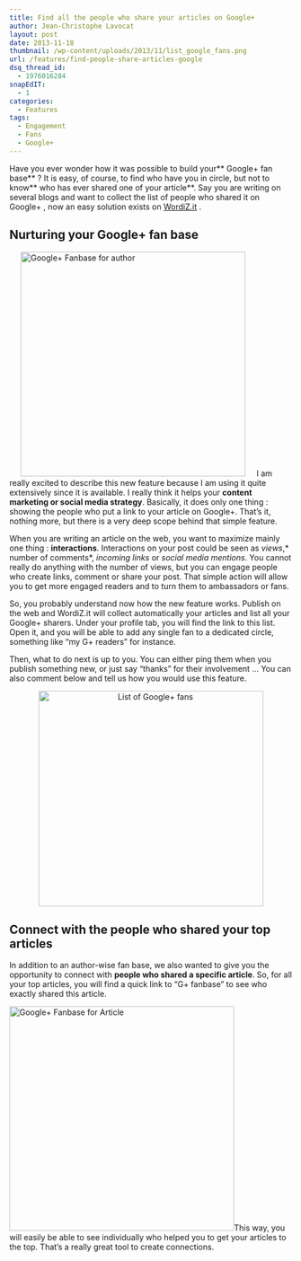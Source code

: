 ```yaml
---
title: Find all the people who share your articles on Google+
author: Jean-Christophe Lavocat
layout: post
date: 2013-11-18
thumbnail: /wp-content/uploads/2013/11/list_google_fans.png
url: /features/find-people-share-articles-google
dsq_thread_id:
  - 1976016284
snapEdIT:
  - 1
categories:
  - Features
tags:
  - Engagement
  - Fans
  - Google+
---
```

Have you ever wonder how it was possible to build your** Google+ fan base** ? It is easy, of course, to find who have you in circle, but not to know** who has ever shared one of your article**. Say you are writing on several blogs and want to collect the list of people who shared it on Google+ , now an easy solution exists on <a title="WordiZ.it - Discover author's visibility" href="http://www.wordiz.it" target="_blank">WordiZ.it</a> .

## Nurturing your Google+ fan base

[<img class="alignleft  wp-image-152" style="margin-left: 20px; margin-right: 20px;" alt="Google+ Fanbase for author" src="http://blog.wordiz.it/wp-content/uploads/2013/11/google_fanbase_author.png" height="400" />][1]I am really excited to describe this new feature because I am using it quite extensively since it is available. I really think it helps your **content marketing or social media strategy**. Basically, it does only one thing : showing the people who put a link to your article on Google+. That&#8217;s it, nothing more, but there is a very deep scope behind that simple feature.

When you are writing an article on the web, you want to maximize mainly one thing : **interactions**. Interactions on your post could be seen as *views*,* number of comments*, *incoming links* or *social media mentions*. You cannot really do anything with the number of views, but you can engage people who create links, comment or share your post. That simple action will allow you to get more engaged readers and to turn them to ambassadors or fans.

So, you probably understand now how the new feature works. Publish on the web and WordiZ.it will collect automatically your articles and list all your Google+ sharers. Under your profile tab, you will find the link to this list. Open it, and you will be able to add any single fan to a dedicated circle, something like &#8220;my G+ readers&#8221; for instance.

Then, what to do next is up to you. You can either ping them when you publish something new, or just say &#8220;thanks&#8221; for their involvement &#8230; You can also comment below and tell us how you would use this feature.

<p style="text-align: center;">
  <a href="http://blog.wordiz.it/wp-content/uploads/2013/11/list_google_fans.png"><img class="aligncenter" alt="List of Google+ fans" src="http://blog.wordiz.it/wp-content/uploads/2013/11/list_google_fans.png" width="400" height="384" /></a>
</p>

## Connect with the people who shared your top articles

In addition to an author-wise fan base, we also wanted to give you the opportunity to connect with **people who shared a specific article**. So, for all your top articles, you will find a quick link to &#8220;G+ fanbase&#8221; to see who exactly shared this article.

<p style="text-align: left;">
  <a href="http://blog.wordiz.it/wp-content/uploads/2013/11/google_fanbase_article_2.png"><img class="aligncenter  wp-image-153" alt="Google+ Fanbase for Article" src="http://blog.wordiz.it/wp-content/uploads/2013/11/google_fanbase_article_2.png" width="400" /></a>This way, you will easily be able to see individually who helped you to get your articles to the top. That&#8217;s a really great tool to create connections.
</p>

<p style="text-align: left;">
   
</p>

 [1]: http://blog.wordiz.it/wp-content/uploads/2013/11/google_fanbase_author.png
